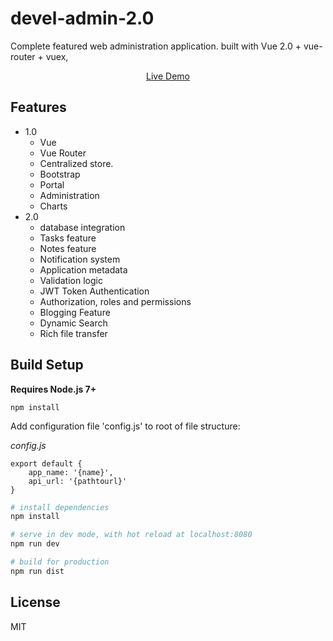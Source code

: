 # devel-admin-2.0

Complete featured web administration application. built with Vue 2.0 + vue-router + vuex, 

<p align="center">
  <a href="http://develstrapvue.net/" target="_blank">
    Live Demo
  </a>
</p>

## 

## Features

* 1.0
  * Vue
  * Vue Router
  * Centralized store.
  * Bootstrap
  * Portal
  * Administration
  * Charts
* 2.0
  * database integration
  * Tasks feature
  * Notes feature
  * Notification system
  * Application metadata
  * Validation logic
  * JWT Token Authentication 
  * Authorization, roles and permissions
  * Blogging Feature
  * Dynamic Search
  * Rich file transfer

 


## Build Setup

**Requires Node.js 7+**

`npm install`

Add configuration file 'config.js' to root of file structure:

*config.js*
```
export default {
    app_name: '{name}',
    api_url: '{pathtourl}'
}
```


``` bash
# install dependencies
npm install 

# serve in dev mode, with hot reload at localhost:8080
npm run dev

# build for production
npm run dist
```

## License

MIT







